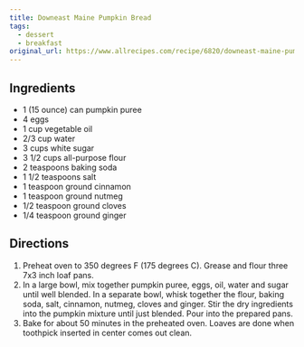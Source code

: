 ```yaml
---
title: Downeast Maine Pumpkin Bread
tags:
  - dessert
  - breakfast
original_url: https://www.allrecipes.com/recipe/6820/downeast-maine-pumpkin-bread/
---
```


## Ingredients

* 1 (15 ounce) can pumpkin puree
* 4 eggs
* 1 cup vegetable oil
* 2/3 cup water
* 3 cups white sugar
* 3 1/2 cups all-purpose flour
* 2 teaspoons baking soda
* 1 1/2 teaspoons salt
* 1 teaspoon ground cinnamon
* 1 teaspoon ground nutmeg
* 1/2 teaspoon ground cloves
* 1/4 teaspoon ground ginger

## Directions

1. Preheat oven to 350 degrees F (175 degrees C). Grease and flour three 7x3 inch loaf pans.
1. In a large bowl, mix together pumpkin puree, eggs, oil, water and sugar until well blended. In a separate bowl, whisk together the flour, baking soda, salt, cinnamon, nutmeg, cloves and ginger. Stir the dry ingredients into the pumpkin mixture until just blended. Pour into the prepared pans.
1. Bake for about 50 minutes in the preheated oven. Loaves are done when toothpick inserted in center comes out clean.